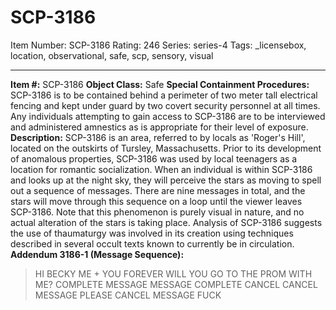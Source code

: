 # SCP-3186
Item Number: SCP-3186
Rating: 246
Series: series-4
Tags: _licensebox, location, observational, safe, scp, sensory, visual

---

**Item #:** SCP-3186
**Object Class:** Safe
**Special Containment Procedures:** SCP-3186 is to be contained behind a perimeter of two meter tall electrical fencing and kept under guard by two covert security personnel at all times. Any individuals attempting to gain access to SCP-3186 are to be interviewed and administered amnestics as is appropriate for their level of exposure.
**Description:** SCP-3186 is an area, referred to by locals as 'Roger's Hill', located on the outskirts of Tursley, Massachusetts. Prior to its development of anomalous properties, SCP-3186 was used by local teenagers as a location for romantic socialization.
When an individual is within SCP-3186 and looks up at the night sky, they will perceive the stars as moving to spell out a sequence of messages. There are nine messages in total, and the stars will move through this sequence on a loop until the viewer leaves SCP-3186. Note that this phenomenon is purely visual in nature, and no actual alteration of the stars is taking place.
Analysis of SCP-3186 suggests the use of thaumaturgy was involved in its creation using techniques described in several occult texts known to currently be in circulation.
**Addendum 3186-1 (Message Sequence):**
> HI BECKY
> ME + YOU FOREVER
> WILL YOU GO TO THE PROM WITH ME?
> COMPLETE MESSAGE
> MESSAGE COMPLETE
> CANCEL
> CANCEL MESSAGE
> PLEASE CANCEL MESSAGE
> FUCK